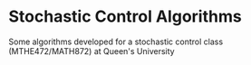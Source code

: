 # Stochastic Control Algorithms
Some algorithms developed for a stochastic control class (MTHE472/MATH872) at Queen's University
